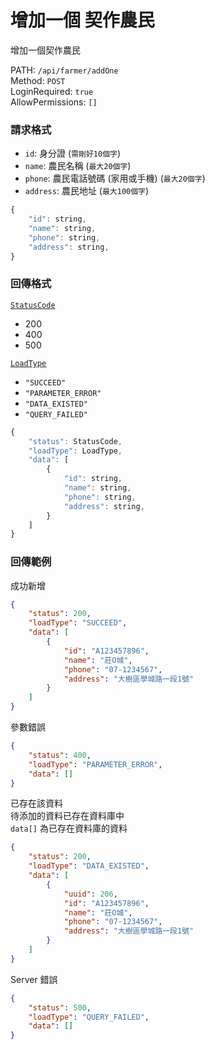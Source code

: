 # 增加一個 契作農民

增加一個契作農民

PATH: `/api/farmer/addOne`  
Method: `POST`  
LoginRequired: `true`  
AllowPermissions: `[]`  


### 請求格式
* `id`: 身分證 (`需剛好10個字`)
* `name`: 農民名稱 (`最大20個字`)
* `phone`: 農民電話號碼 (家用或手機) (`最大20個字`)
* `address`: 農民地址 (`最大100個字`)

```js
{
    "id": string,
    "name": string,
    "phone": string,
    "address": string,
}
```


### 回傳格式
[`StatusCode`](../../types.md#statuscode)  
* 200
* 400
* 500

[`LoadType`](../../types.md#loadtype)  
* `"SUCCEED"`
* `"PARAMETER_ERROR"`
* `"DATA_EXISTED"`
* `"QUERY_FAILED"`

```js
{
    "status": StatusCode,
    "loadType": LoadType,
    "data": [
        {
            "id": string,
            "name": string,
            "phone": string,
            "address": string,
        }
    ]
}
```


### 回傳範例
成功新增
```json
{
    "status": 200,
    "loadType": "SUCCEED",
    "data": [
        {
            "id": "A123457896",
            "name": "莊O城",
            "phone": "07-1234567",
            "address": "大樹區學城路一段1號"
        }
    ]
}
```

參數錯誤
```json
{
    "status": 400,
    "loadType": "PARAMETER_ERROR",
    "data": []
}
```

已存在該資料  
待添加的資料已存在資料庫中  
`data[]` 為已存在資料庫的資料
```json
{
    "status": 200,
    "loadType": "DATA_EXISTED",
    "data": [
        {
            "uuid": 206,
            "id": "A123457896",
            "name": "莊O城",
            "phone": "07-1234567",
            "address": "大樹區學城路一段1號"
        }
    ]
}
```

Server 錯誤  
```json
{
    "status": 500,
    "loadType": "QUERY_FAILED",
    "data": []
}
```
